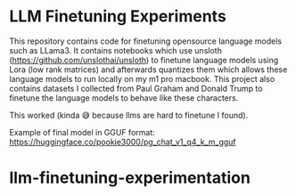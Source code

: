 # LLM Finetuning Experiments

This repository contains code for finetuning opensource language models such as LLama3.
It contains notebooks which use unsloth (https://github.com/unslothai/unsloth) to finetune language models using Lora (low rank matrices) and afterwards quantizes them which allows these language models to run locally on my m1 pro macbook. This project also contains datasets I collected from Paul Graham and Donald Trump to finetune the language models to behave like these characters.

This worked (kinda 😅 because llms are hard to finetune I found).

Example of final model in GGUF format:
https://huggingface.co/pookie3000/pg_chat_v1_q4_k_m_gguf
# llm-finetuning-experimentation
